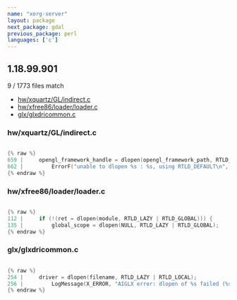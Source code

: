 ```yaml
---
name: "xorg-server"
layout: package
next_package: gdal
previous_package: perl
languages: ['c']
---
```

## 1.18.99.901
9 / 1773 files match

 - [hw/xquartz/GL/indirect.c](#hwxquartzglindirectc)
 - [hw/xfree86/loader/loader.c](#hwxfree86loaderloaderc)
 - [glx/glxdricommon.c](#glxglxdricommonc)

### hw/xquartz/GL/indirect.c

```c

{% raw %}
659 |     opengl_framework_handle = dlopen(opengl_framework_path, RTLD_LOCAL);
662 |         ErrorF("unable to dlopen %s : %s, using RTLD_DEFAULT\n",
{% endraw %}

```
### hw/xfree86/loader/loader.c

```c

{% raw %}
112 |     if (!(ret = dlopen(module, RTLD_LAZY | RTLD_GLOBAL))) {
135 |         global_scope = dlopen(NULL, RTLD_LAZY | RTLD_GLOBAL);
{% endraw %}

```
### glx/glxdricommon.c

```c

{% raw %}
254 |     driver = dlopen(filename, RTLD_LAZY | RTLD_LOCAL);
256 |         LogMessage(X_ERROR, "AIGLX error: dlopen of %s failed (%s)\n",
{% endraw %}

```